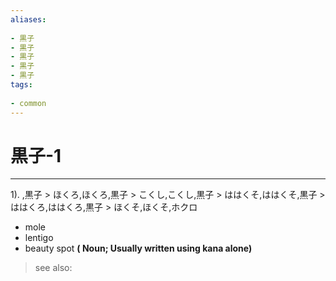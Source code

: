 ```yaml
---
aliases:
    
- 黒子
- 黒子
- 黒子
- 黒子
- 黒子
tags:
    
- common
---
```


# 黒子-1
---
1).
,黒子 > ほくろ,ほくろ,黒子 > こくし,こくし,黒子 > ははくそ,ははくそ,黒子 > ははくろ,ははくろ,黒子 > ほくそ,ほくそ,ホクロ

- mole
- lentigo
- beauty spot
**( Noun; Usually written using kana alone)**
> see also: 
            